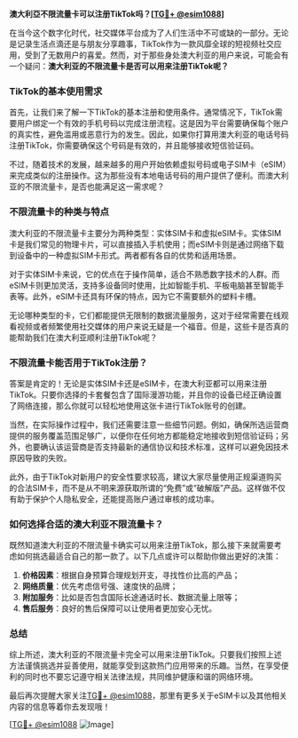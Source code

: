 **澳大利亞不限流量卡可以注册TikTok吗？[[TG💪+ @esim1088](https://t.me/s/esim1088)]**

在当今这个数字化时代，社交媒体平台成为了人们生活中不可或缺的一部分。无论是记录生活点滴还是与朋友分享趣事，TikTok作为一款风靡全球的短视频社交应用，受到了无数用户的喜爱。然而，对于那些身处澳大利亚的用户来说，可能会有一个疑问：**澳大利亚的不限流量卡是否可以用来注册TikTok呢？**

### TikTok的基本使用需求

首先，让我们来了解一下TikTok的基本注册和使用条件。通常情况下，TikTok需要用户绑定一个有效的手机号码以完成注册流程。这是因为平台需要确保每个账户的真实性，避免滥用或恶意行为的发生。因此，如果你打算用澳大利亚的电话号码注册TikTok，你需要确保这个号码是有效的，并且能够接收短信验证码。

不过，随着技术的发展，越来越多的用户开始依赖虚拟号码或电子SIM卡（eSIM）来完成类似的注册操作。这为那些没有本地电话号码的用户提供了便利。而澳大利亚的不限流量卡，是否也能满足这一需求呢？

### 不限流量卡的种类与特点

澳大利亚的不限流量卡主要分为两种类型：实体SIM卡和虚拟eSIM卡。实体SIM卡是我们常见的物理卡片，可以直接插入手机使用；而eSIM卡则是通过网络下载到设备中的一种虚拟SIM卡形式。两者都有各自的优势和适用场景。

对于实体SIM卡来说，它的优点在于操作简单，适合不熟悉数字技术的人群。而eSIM卡则更加灵活，支持多设备同时使用，比如智能手机、平板电脑甚至智能手表等。此外，eSIM卡还具有环保的特点，因为它不需要额外的塑料卡槽。

无论哪种类型的卡，它们都能提供无限制的数据流量服务，这对于经常需要在线观看视频或者频繁使用社交媒体的用户来说无疑是一个福音。但是，这些卡是否真的能帮助我们在澳大利亚顺利注册TikTok呢？

### 不限流量卡能否用于TikTok注册？

答案是肯定的！无论是实体SIM卡还是eSIM卡，在澳大利亚都可以用来注册TikTok。只要你选择的卡套餐包含了国际漫游功能，并且你的设备已经正确设置了网络连接，那么你就可以轻松地使用这张卡进行TikTok账号的创建。

当然，在实际操作过程中，我们还需要注意一些细节问题。例如，确保所选运营商提供的服务覆盖范围足够广，以便你在任何地方都能稳定地接收到短信验证码；另外，也要确认该运营商是否支持最新的通信协议和技术标准，这样可以避免因技术原因导致的失败。

此外，由于TikTok对新用户的安全性要求较高，建议大家尽量使用正规渠道购买的合法SIM卡，而不是从不明来源获取所谓的“免费”或“破解版”产品。这样做不仅有助于保护个人隐私安全，还能提高账户通过审核的成功率。

### 如何选择合适的澳大利亚不限流量卡？

既然知道澳大利亚的不限流量卡确实可以用来注册TikTok，那么接下来就需要考虑如何挑选最适合自己的那一款了。以下几点或许可以帮助你做出更好的决策：

1. **价格因素**：根据自身预算合理规划开支，寻找性价比高的产品；
2. **网络质量**：优先考虑信号强、速度快的品牌；
3. **附加服务**：比如是否包含国际长途通话时长、数据流量上限等；
4. **售后服务**：良好的售后保障可以让使用者更加安心无忧。

### 总结

综上所述，澳大利亚的不限流量卡完全可以用来注册TikTok。只要我们按照上述方法谨慎挑选并妥善使用，就能享受到这款热门应用带来的乐趣。当然，在享受便利的同时也不要忘记遵守相关法律法规，共同维护健康和谐的网络环境。

最后再次提醒大家关注[TG💪+ @esim1088](https://t.me/s/esim1088)，那里有更多关于eSIM卡以及其他相关内容的信息等着你去发现哦！

[[TG💪+ @esim1088](https://t.me/s/esim1088) ![Image](https://i.postimg.cc/4NQfJmqS/Snipaste-2025-05-13-00-14-12.png)]